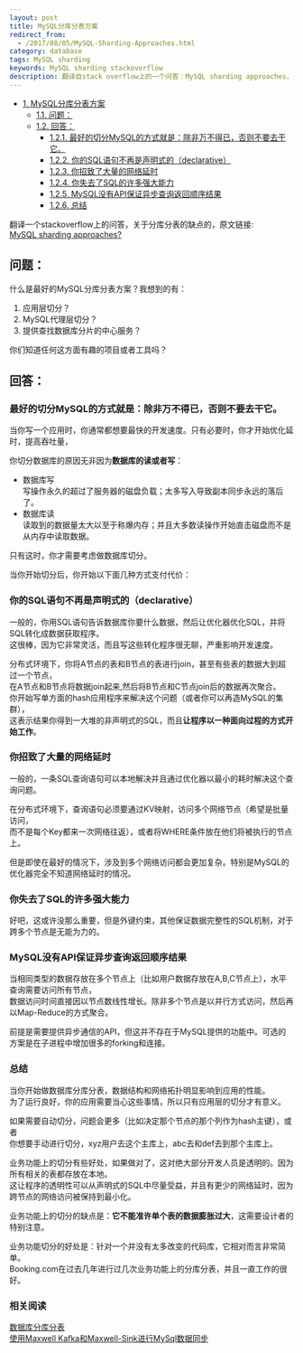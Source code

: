 ```yaml
---
layout: post
title: MySQL分库分表方案
redirect_from:
  - /2017/08/05/MySQL-Sharding-Approaches.html
category: database
tags: MySQL sharding
keywords: MySQL sharding stackoverflow
description: 翻译自stack overflow上的一个问答：MySQL sharding approaches，觉得写的非常的好，说的是：为什么不建议做MySql分库分表。
---
```

<div id="text-table-of-contents">
<ul>
<li><a href="#sec-1">1. MySQL分库分表方案</a>
<ul>
<li><a href="#sec-1-1">1.1. 问题：</a></li>
<li><a href="#sec-1-2">1.2. 回答：</a>
<ul>
<li><a href="#sec-1-2-1">1.2.1. 最好的切分MySQL的方式就是：除非万不得已，否则不要去干它。</a></li>
<li><a href="#sec-1-2-2">1.2.2. 你的SQL语句不再是声明式的（declarative）</a></li>
<li><a href="#sec-1-2-3">1.2.3. 你招致了大量的网络延时</a></li>
<li><a href="#sec-1-2-4">1.2.4. 你失去了SQL的许多强大能力</a></li>
<li><a href="#sec-1-2-5">1.2.5. MySQL没有API保证异步查询返回顺序结果</a></li>
<li><a href="#sec-1-2-6">1.2.6. 总结</a></li>
</ul>
</li>
</ul>
</li>
</ul>
</div>



翻译一个stackoverflow上的问答，关于分库分表的缺点的，原文链接:    
[MySQL sharding approaches?](https://stackoverflow.com/questions/5541421/mysql-sharding-approaches)  


## 问题：<a id="sec-1-1" name="sec-1-1"></a>

什么是最好的MySQL分库分表方案？我想到的有：
1.  应用层切分？
2.  MySQL代理层切分？
3.  提供查找数据库分片的中心服务？

你们知道任何这方面有趣的项目或者工具吗？

## 回答：<a id="sec-1-2" name="sec-1-2"></a>

### 最好的切分MySQL的方式就是：除非万不得已，否则不要去干它。<a id="sec-1-2-1" name="sec-1-2-1"></a>

当你写一个应用时，你通常都想要最快的开发速度。只有必要时，你才开始优化延时，提高吞吐量，  

你切分数据库的原因无非因为**数据库的读或者写**：  
- 数据库写  
写操作永久的超过了服务器的磁盘负载；太多写入导致副本同步永远的落后了。  
- 数据库读  
读取到的数据量太大以至于称爆内存；并且大多数读操作开始直击磁盘而不是从内存中读取数据。  

只有这时，你才需要考虑做数据库切分。  

当你开始切分后，你开始以下面几种方式支付代价：  

### 你的SQL语句不再是声明式的（declarative）<a id="sec-1-2-2" name="sec-1-2-2"></a>

一般的，你用SQL语句告诉数据库你要什么数据，然后让优化器优化SQL，并将SQL转化成数据获取程序。  
这很棒，因为它非常灵活，而且写这些转化程序很无聊，严重影响开发速度。  

分布式环境下，你将A节点的表和B节点的表进行join，甚至有些表的数据大到超过一个节点，  
在A节点和B节点将数据join起来,然后将B节点和C节点join后的数据再次聚合。  
你开始写单方面的hash应用程序来解决这个问题（或者你可以再造MySQL的集群），  
这表示结果你得到一大堆的非声明式的SQL，而且**让程序以一种面向过程的方式开始工作**。  

### 你招致了大量的网络延时<a id="sec-1-2-3" name="sec-1-2-3"></a>

一般的，一条SQL查询语句可以本地解决并且通过优化器以最小的耗时解决这个查询问题。  

在分布式环境下，查询语句必须要通过KV映射，访问多个网络节点（希望是批量访问，  
而不是每个Key都来一次网络往返），或者将WHERE条件放在他们将被执行的节点上。  

但是即使在最好的情况下，涉及到多个网络访问都会更加复杂。特别是MySQL的优化器完全不知道网络延时的情况。  

### 你失去了SQL的许多强大能力<a id="sec-1-2-4" name="sec-1-2-4"></a>

好吧，这或许没那么重要，但是外键约束，其他保证数据完整性的SQL机制，对于跨多个节点是无能为力的。

### MySQL没有API保证异步查询返回顺序结果<a id="sec-1-2-5" name="sec-1-2-5"></a>

当相同类型的数据存放在多个节点上（比如用户数据存放在A,B,C节点上），水平查询需要访问所有节点，  
数据访问时间直接因以节点数线性增长。除非多个节点是以并行方式访问，然后再以Map-Reduce的方式聚合。    

前提是需要提供异步通信的API，但这并不存在于MySQL提供的功能中。可选的方案是在子进程中增加很多的forking和连接。  

### 总结<a id="sec-1-2-6" name="sec-1-2-6"></a>

当你开始做数据库分库分表，数据结构和网络拓扑明显影响到应用的性能。   
为了运行良好，你的应用需要当心这些事情，所以只有应用层的切分才有意义。   

如果需要自动切分，问题会更多（比如决定那个节点的那个列作为hash主键），或者  
你想要手动进行切分，xyz用户去这个主库上，abc去和def去到那个主库上。  

业务功能上的切分有些好处，如果做对了，这对绝大部分开发人员是透明的。因为所有相关的表都存放在本地。   
这让程序的透明性可以从声明式的SQL中尽量受益，并且有更少的网络延时，因为跨节点的网络访问被保持到最小化。  

业务功能上的切分的缺点是：**它不能准许单个表的数据膨胀过大**，这需要设计者的特别注意。  

业务功能切分的好处是：针对一个并没有太多改变的代码库，它相对而言非常简单。    
Booking.com在过去几年进行过几次业务功能上的分库分表，并且一直工作的很好。  

### 相关阅读
[数据库分库分表](http://3gods.com/2017/08/02/MySQL-Sharding.html)   
[使用Maxwell Kafka和Maxwell-Sink进行MySql数据同步](http://3gods.com/MySql-ETL-Using-Maxwell-Kafka-MaxwellSink)   
